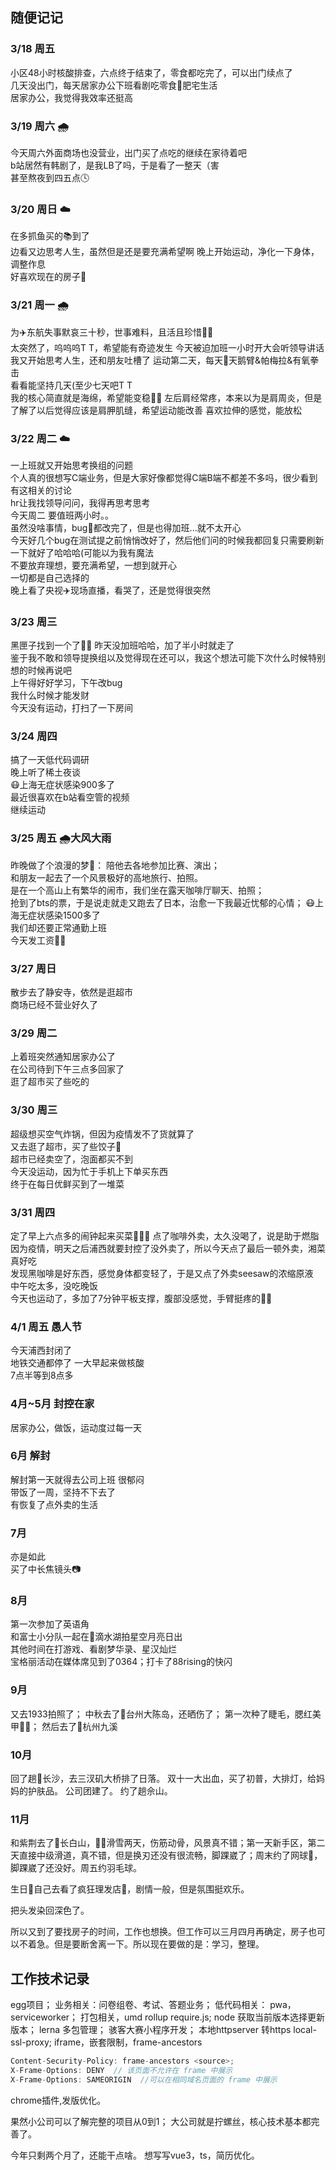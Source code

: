 ## 随便记记
### 3/18 周五  
小区48小时核酸排查，六点终于结束了，零食都吃完了，可以出门续点了  
几天没出门，每天居家办公下班看剧吃零食🍪肥宅生活  
居家办公，我觉得我效率还挺高  

### 3/19 周六 🌧
今天周六外面商场也没营业，出门买了点吃的继续在家待着吧  
b站居然有韩剧了，是我LB了吗，于是看了一整天（害  
甚至熬夜到四五点🕓

### 3/20 周日 ☁️
在多抓鱼买的📚到了  
边看又边思考人生，虽然但是还是要充满希望啊
晚上开始运动，净化一下身体，调整作息  
好喜欢现在的房子🏡  

### 3/21 周一 🌧
为✈️东航失事默哀三十秒，世事难料，且活且珍惜🙏🏻  
太突然了，呜呜呜T T，希望能有奇迹发生
今天被迫加班一小时开大会听领导讲话  
我又开始思考人生，还和朋友吐槽了
运动第二天，每天🦢天鹅臂&帕梅拉&有氧拳击  
看看能坚持几天(至少七天吧T T  
我的核心简直就是海绵，希望能变稳💪🏻
左后肩经常疼，本来以为是肩周炎，但是了解了以后觉得应该是肩胛肌缝，希望运动能改善
喜欢拉伸的感觉，能放松

### 3/22 周二 ☁️
一上班就又开始思考换组的问题  
个人真的很想写C端业务，但是大家好像都觉得C端B端不都差不多吗，很少看到有这相关的讨论  
hr让我找领导问问，我得再思考思考  
今天周二 要值班两小时。。  
虽然没啥事情，bug🐞都改完了，但是也得加班...就不太开心  
今天好几个bug在测试提之前悄悄改好了，然后他们问的时候我都回复只需要刷新一下就好了哈哈哈(可能以为我有魔法  
不要放弃理想，要充满希望，一想到就开心  
一切都是自己选择的  
晚上看了央视✈️现场直播，看哭了，还是觉得很突然

### 3/23 周三
黑匣子找到一个了🙏🏻
昨天没加班哈哈，加了半小时就走了  
鉴于我不敢和领导提换组以及觉得现在还可以，我这个想法可能下次什么时候特别想的时候再说吧  
上午得好好学习，下午改bug  
我什么时候才能发财  
今天没有运动，打扫了一下房间

### 3/24 周四
搞了一天低代码调研  
晚上听了稀土夜谈  
😷上海无症状感染900多了  
最近很喜欢在b站看空管的视频  
继续运动


### 3/25 周五 🌧大风大雨
昨晚做了个浪漫的梦🌛：
陪他去各地参加比赛、演出；  
和朋友一起去了一个风景极好的高地旅行、拍照。  
是在一个高山上有繁华的闹市，我们坐在露天咖啡厅聊天、拍照；  
抢到了bts的票，于是说走就走又跑去了日本，治愈一下我最近忧郁的心情； 
😷上海无症状感染1500多了  
我们却还要正常通勤上班  
今天发工资✌🏻

### 3/27 周日
散步去了静安寺，依然是逛超市  
商场已经不营业好久了

### 3/29 周二
上着班突然通知居家办公了  
在公司待到下午三点多回家了  
逛了超市买了些吃的

### 3/30 周三
超级想买空气炸锅，但因为疫情发不了货就算了  
又去逛了超市，买了些饺子🥟  
超市已经卖空了，泡面都买不到  
今天没运动，因为忙于手机上下单买东西  
终于在每日优鲜买到了一堆菜

### 3/31 周四
定了早上六点多的闹钟起来买菜🤦🏻‍♀️
点了咖啡外卖，太久没喝了，说是助于燃脂
因为疫情，明天之后浦西就要封控了没外卖了，所以今天点了最后一顿外卖，湘菜真好吃  
发现黑咖啡是好东西，感觉身体都变轻了，于是又点了外卖seesaw的浓缩原液  
中午吃太多，没吃晚饭  
今天也运动了，多加了7分钟平板支撑，腹部没感觉，手臂挺疼的💪🏻

### 4/1 周五 愚人节
今天浦西封闭了  
地铁交通都停了
一大早起来做核酸  
7点半等到8点多  

### 4月~5月 封控在家
居家办公，做饭，运动度过每一天

### 6月 解封
解封第一天就得去公司上班 很郁闷  
带饭了一周，坚持不下去了  
有恢复了点外卖的生活  

### 7月
亦是如此  
买了中长焦镜头📷

### 8月
第一次参加了英语角  
和富士小分队一起在📍滴水湖拍星空月亮日出  
其他时间在打游戏、看剧梦华录、星汉灿烂  
宝格丽活动在媒体席见到了0364；打卡了88rising的快闪

### 9月
又去1933拍照了；
中秋去了📍台州大陈岛，还晒伤了；
第一次种了睫毛，腮红美甲💅🏻；
然后去了📍杭州九溪

### 10月 
回了趟📍长沙，去三汊矶大桥排了日落。
双十一大出血，买了初普，大排灯，给妈妈的护肤品。
公司团建了。
约了趟佘山。

### 11月
和紫荆去了📍长白山，🏂🏻滑雪两天，伤筋动骨，风景真不错；第一天新手区，第二天直接中级滑道，真不错，但是换刃还没有很流畅，脚踝崴了；周末约了网球🎾，脚踝崴了还没好。周五约羽毛球。

生日🎂自己去看了疯狂理发店💈，剧情一般，但是氛围挺欢乐。

把头发染回深色了。

所以又到了要找房子的时间，工作也想换。但工作可以三月四月再确定，房子也可以不着急。但是要断舍离一下。所以现在要做的是：学习，整理。  


## 工作技术记录
egg项目；
业务相关：问卷组卷、考试、答题业务；
低代码相关：
pwa，serviceworker；
打包相关，umd rollup require.js; node 获取当前版本选择更新版本；
lerna 多包管理；
骇客大赛小程序开发；
本地httpserver 转https  local-ssl-proxy;
iframe，嵌套限制，frame-ancestors
```js
Content-Security-Policy: frame-ancestors <source>;
X-Frame-Options: DENY  // 该页面不允许在 frame 中展示
X-Frame-Options: SAMEORIGIN  //可以在相同域名页面的 frame 中展示
```
chrome插件,发版优化。

果然小公司可以了解完整的项目从0到1；
大公司就是拧螺丝，核心技术基本都完善了。

今年只剩两个月了，还能干点啥。
想写写vue3，ts，简历优化。
